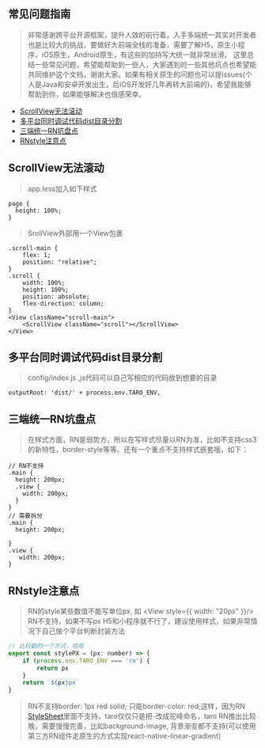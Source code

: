 ## 常见问题指南

> 非常感谢跨平台开源框架，提升人效的前行着。入手多端统一其实对开发者也是比较大的挑战，要做好大前端全栈的准备，需要了解H5，原生小程序，iOS原生，Android原生，有这些的加持写大统一就非常丝滑。
这里总结一些常见问题，希望能帮助到一些人，大家遇到的一些其他坑点也希望能共同维护这个文档，谢谢大家。如果有相关原生的问题也可以提issues(个人是Java和安卓开发出生，后iOS开发好几年再转大前端的)，希望我能够帮助到你，如果能够解决也倍感荣幸。

- [ScrollView无法滚动](#ScrollView无法滚动)
- [多平台同时调试代码dist目录分割](#多平台同时调试代码dist目录分割)
- [三端统一RN坑盘点](#三端统一RN坑盘点)
- [RNstyle注意点](#RNstyle注意点)

## ScrollView无法滚动

> app.less加入如下样式


```
page {
  height: 100%;
}
```

> SrollView外部用一个View包裹


```
.scroll-main {
    flex: 1;
    position: "relative";
}
.scroll {
    width: 100%;
    height: 100%;
    position: absolute;
    flex-direction: column;
}
<View className="scroll-main">
    <ScrollView className="scroll"></ScrollView>
</View>
```

## 多平台同时调试代码dist目录分割

> config/index.js ,js代码可以自己写相应的代码放到想要的目录

```
outputRoot: 'dist/' + process.env.TARO_ENV,
```

## 三端统一RN坑盘点

> 在样式方面，RN是弱势方，所以在写样式尽量以RN为准，比如不支持css3的新特性，border-style等等。还有一个重点不支持样式嵌套哦，如下：

```
// RN不支持
.main {
  height: 200px;
  .view {
    width: 200px;
  }
}
// 需要拆分
.main {
  height: 200px;
  
}
.view {
   width: 200px;
}

```

## RNstyle注意点

> RN的style某些数值不能写单位px, 如 <View style={{ width: "20px" }}/> RN不支持，如果不写px H5和小程序就不行了，建议使用样式，如果非常情况下自己做个平台判断封装方法

```javascript
// 比较戳的一个方式，哈哈
export const stylePX = (px: number) => {
    if (process.env.TARO_ENV === 'rn') {
        return px
    }
    return `${px}px`
}
```

> RN不支持border: 1px red solid;  只能border-color: red;这样，因为RN [StyleSheet](https://reactnative.dev/docs/0.66/stylesheet)里面不支持，taro仅仅只是把-改成驼峰命名，taro RN推出比较晚，需要慢慢完善，比如background-image, 背景渐变都不支持(可以使用第三方RN组件走原生的方式实现react-native-linear-gradient)



